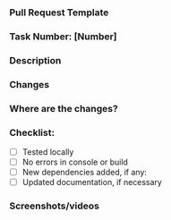 ### Pull Request Template

### Task Number: [Number]
### Description


### Changes

### Where are the changes?


### Checklist:
- [ ] Tested locally
- [ ] No errors in console or build
- [ ] New dependencies added, if any:
- [ ] Updated documentation, if necessary

### Screenshots/videos
